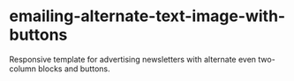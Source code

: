 # emailing-alternate-text-image-with-buttons
Responsive template for advertising newsletters with alternate even two-column blocks and buttons.
